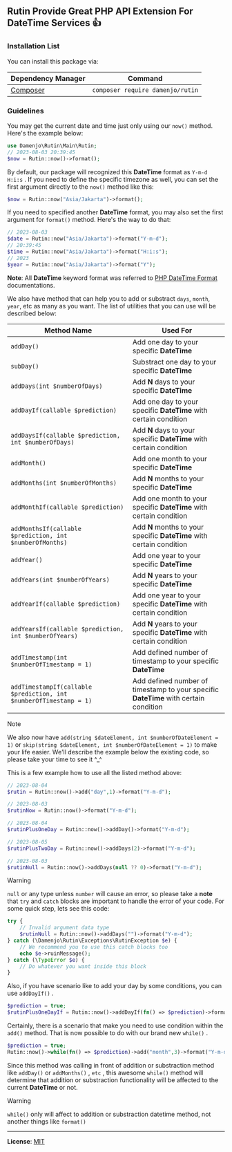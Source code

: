## Rutin Provide Great PHP API Extension For DateTime Services :+1:
### Installation List

You can install this package via:

| Dependency Manager | Command |
| --------------- | --------------- |
| [Composer](https://getcomposer.org/)   | ```composer require damenjo/rutin```  |

### Guidelines

You may get the current date and time just only using our `now()` method. Here's the example below: 

```php
use Damenjo\Rutin\Main\Rutin;
// 2023-08-03 20:39:45
$now = Rutin::now()->format();
```

By default, our package will recognized this **DateTime** format as `Y-m-d H:i:s` . If you need to define the specific timezone as well, you can set the first argument directly to the `now()` method like this:

```php 
$now = Rutin::now("Asia/Jakarta")->format();
```

If you need to specified another **DateTime** format, you may also set the first argument for `format()` method. Here's the way to do that:

```php
// 2023-08-03
$date = Rutin::now("Asia/Jakarta")->format("Y-m-d");
// 20:39:45
$time = Rutin::now("Asia/Jakarta")->format("H:i:s");
// 2023
$year = Rutin::now("Asia/Jakarta")->format("Y");
```

**Note**: All **DateTime** keyword format was referred to [PHP DateTime Format](https://www.php.net/manual/en/datetime.format.php) documentations.

We also have method that can help you to add or substract `days`, `month`, `year`, etc as many as you want. The list of utilities that you can use will be described below:

| Method Name | Used For |
| --------------- | --------------- |
| `addDay()`   | Add one day to your specific **DateTime** | 
| `subDay()`   | Substract one day to your specific **DateTime** | 
| `addDays(int $numberOfDays)` | Add **N** days to your specific **DateTime** |
| `addDayIf(callable $prediction)` | Add one day to your specific **DateTime** with certain condition |
| `addDaysIf(callable $prediction, int $numberOfDays)` | Add **N** days to your specific **DateTime** with certain condition |
| `addMonth()`   | Add one month to your specific **DateTime** | 
| `addMonths(int $numberOfMonths)` | Add **N** months to your specific **DateTime** |
| `addMonthIf(callable $prediction)` | Add one month to your specific **DateTime** with certain condition |
| `addMonthsIf(callable $prediction, int $numberOfMonths)` | Add **N** months to your specific **DateTime** with certain condition |
| `addYear()`   | Add one year to your specific **DateTime** | 
| `addYears(int $numberOfYears)` | Add **N** years to your specific **DateTime** |
| `addYearIf(callable $prediction)` | Add one year to your specific **DateTime** with certain condition |
| `addYearsIf(callable $prediction, int $numberOfYears)` | Add **N** years to your specific **DateTime** with certain condition |
| `addTimestamp(int $numberOfTimestamp = 1)`   | Add defined number of timestamp to your specific **DateTime** | 
| `addTimestampIf(callable $prediction, int $numberOfTimestamp = 1)` | Add defined number of timestamp to your specific **DateTime** with certain condition |

> [!NOTE]
> We also now have `add(string $dateElement, int $numberOfDateElement = 1)` or `skip(string $dateElement, int $numberOfDateElement = 1)` to make your life easier. We'll describe the example below the existing code, so please take your time to see it ^_^

This is a few example how to use all the listed method above: 

```php
// 2023-08-04
$rutin = Rutin::now()->add("day",1)->format("Y-m-d");

// 2023-08-03
$rutinNow = Rutin::now()->format("Y-m-d");

// 2023-08-04
$rutinPlusOneDay = Rutin::now()->addDay()->format("Y-m-d");

// 2023-08-05
$rutinPlusTwoDay = Rutin::now()->addDays(2)->format("Y-m-d");

// 2023-08-03
$rutinNull = Rutin::now()->addDays(null ?? 0)->format("Y-m-d");
```
> [!WARNING]
> `null` or any type unless `number` will cause an error, so please take a **note** that `try` and `catch` blocks are  important to handle the error of your code. For some quick step, lets see this code:

```php
try {
    // Invalid argument data type
    $rutinNull = Rutin::now()->addDays("")->format("Y-m-d");
} catch (\Damenjo\Rutin\Exceptions\RutinException $e) {
    // We recommend you to use this catch blocks too
    echo $e->ruinMessage();
} catch (\TypeError $e) {
    // Do whatever you want inside this block
}
```

Also, if you have scenario like to add your day by some conditions, you can use `addDayIf()` . 

```php
$prediction = true;
$rutinPlusOneDayIf = Rutin::now()->addDayIf(fn() => $prediction)->format("Y-m-d");
```

Certainly, there is a scenario that make you need to use condition within the `add()` method. That is now possible to do with our brand new `while()` . 

```php
$prediction = true;
Rutin::now()->while(fn() => $prediction)->add("month",3)->format("Y-m-d");
```

Since this method was calling in front of addition or substraction method like `addDay()` or `addMonths()` , `etc` , this awesome `while()` method will determine that addition or substraction functionality will be affected to the current **DateTime** or not.

> [!WARNING]
> `while()` only will affect to addition or substraction datetime method, not another things like `format()`

---

**License**: [MIT](https://opensource.org/license/mit/)

